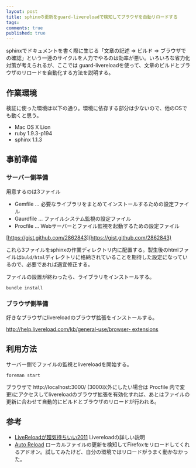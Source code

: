 ```yaml
---
layout: post
title: sphinxの更新をguard-livereloadで検知してブラウザを自動リロードする
tags:
comments: true
published: true
---
```

sphinxでドキュメントを書く際に生じる「文章の記述 => ビルド =>
ブラウザでの確認」という一連のサイクルを人力でやるのは効率が悪い。いろいろな省力化対策が考えられるが、ここでは guard-livereloadを使って、文章のビルドとブラウザのリロードを自動化する方法を説明する。

<!-- more -->

## 作業環境

検証に使った環境は以下の通り。環境に依存する部分は少ないので、他のOSでも動くと思う。

  * Mac OS X Lion
  * ruby 1.9.3-p194
  * sphinx 1.1.3

## 事前準備

### サーバー側準備

用意するのは3ファイル

  * Gemfile … 必要なライブラリをまとめてインストールするための設定ファイル
  * Gaurdfile … ファイルシステム監視の設定ファイル
  * Procfile … Webサーバーとファイル監視を起動するための設定ファイル

[https://gist.github.com/2862843](https://gist.github.com/2862843)

これら3ファイルをsphinxの作業ディレクトリ内に配置する。製生後のhtmlファイルは`buld/html`ディレクトリに格納されていることを期待した設定になっているので、必要であれば適宜修正する。

ファイルの設置が終わったら、ライブラリをインストールする。

    
    bundle install
    

### ブラウザ側準備

好きなブラウザにlivereloadのブラウザ拡張をインストールする。

[http://help.livereload.com/kb/general-use/browser-
extensions](http://help.livereload.com/kb/general-use/browser-extensions)

## 利用方法

サーバー側でファイルの監視とlivereloadを開始する。

    
    foreman start
    

ブラウザで http://localhost:3000/ (3000以外にしたい場合は Procfile 内で変更)にアクセスしてlivereloadのブラウザ拡張を有効化すれば、あとはファイルの更新に合わせて自動的にビルドとブラウザのリロードが行われる。

## 参考

  * [LiveReloadが超気持ちいい2011](http://aligach.net/diary/20110925.html) Livereloadの詳しい説明
  * [Auto Reload](https://addons.mozilla.org/en-US/firefox/addon/auto-reload/) ローカルファイルの更新を検知してFirefoxをリロードしてくれるアドオン。試してみたけど、自分の環境ではリロードがうまく動かなかった。


